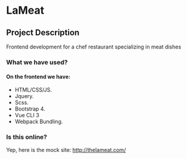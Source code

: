 # LaMeat

## Project Description

Frontend development for a chef restaurant specializing in meat dishes


### What we have used? 

#### On the frontend we have:
* HTML/CSS/JS.
* Jquery.
* Scss.
* Bootstrap 4.
* Vue CLI 3 
* Webpack Bundling.


### Is this online?

Yep, here is the mock site: http://thelameat.com/


